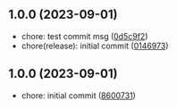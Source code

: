 ## 1.0.0 (2023-09-01)

- chore: test commit msg ([0d5c9f2](https://github.com/guilhermehn/validar-cnpj/commit/0d5c9f2))
- chore(release): initial commit ([0146973](https://github.com/guilhermehn/validar-cnpj/commit/0146973))

## 1.0.0 (2023-09-01)

- chore: initial commit ([8600731](https://github.com/guilhermehn/validar-cnpj/commit/8600731))
